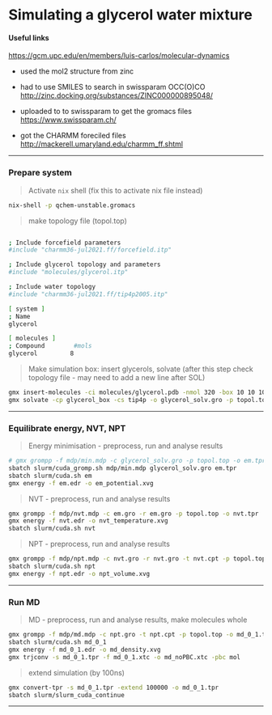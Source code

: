 # Simulating a glycerol water mixture

#### Useful links
https://gcm.upc.edu/en/members/luis-carlos/molecular-dynamics

* used the mol2 structure from zinc
* had to use SMILES to search in swissparam OCC(O)CO 
http://zinc.docking.org/substances/ZINC000000895048/

* uploaded to to swissparam to get the gromacs files
https://www.swissparam.ch/

* got the CHARMM foreciled files
http://mackerell.umaryland.edu/charmm_ff.shtml



------------------------
### Prepare system

> Activate `nix` shell (fix this to activate nix file instead)
 ```bash
nix-shell -p qchem-unstable.gromacs 
 ```
 
 
> make topology file (topol.top)
 ```bash

; Include forcefield parameters
#include "charmm36-jul2021.ff/forcefield.itp"

; Include glycerol topology and parameters
#include "molecules/glycerol.itp"

; Include water topology
#include "charmm36-jul2021.ff/tip4p2005.itp"

[ system ]
; Name
glycerol

[ molecules ]
; Compound        #mols
glycerol         8

 ```

 
> Make simulation box: insert glycerols, solvate (after this step check topology file - may need to add a new line after SOL)
 ```bash
gmx insert-molecules -ci molecules/glycerol.pdb -nmol 320 -box 10 10 10 -o glycerol_box.gro
gmx solvate -cp glycerol_box -cs tip4p -o glycerol_solv.gro -p topol.top -maxsol 9680
 ```


------------------------



### Equilibrate energy, NVT, NPT

> Energy minimisation - preprocess, run and analyse results
 ```bash
# gmx grompp -f mdp/min.mdp -c glycerol_solv.gro -p topol.top -o em.tpr 
sbatch slurm/cuda_gromp.sh mdp/min.mdp glycerol_solv.gro em.tpr 
sbatch slurm/cuda.sh em 
gmx energy -f em.edr -o em_potential.xvg
 ```
 
> NVT - preprocess, run and analyse results
 ```bash
gmx grompp -f mdp/nvt.mdp -c em.gro -r em.gro -p topol.top -o nvt.tpr
gmx energy -f nvt.edr -o nvt_temperature.xvg
sbatch slurm/cuda.sh nvt
 ```

> NPT - preprocess, run and analyse results
```bash
gmx grompp -f mdp/npt.mdp -c nvt.gro -r nvt.gro -t nvt.cpt -p topol.top -o npt.tpr
sbatch slurm/cuda.sh npt
gmx energy -f npt.edr -o npt_volume.xvg
 ```

------------------------

### Run MD

> MD - preprocess, run and analyse results, make molecules whole
```bash
gmx grompp -f mdp/md.mdp -c npt.gro -t npt.cpt -p topol.top -o md_0_1.tpr
sbatch slurm/cuda.sh md_0_1
gmx energy -f md_0_1.edr -o md_density.xvg
gmx trjconv -s md_0_1.tpr -f md_0_1.xtc -o md_noPBC.xtc -pbc mol 
 ```
 
> extend simulation (by 100ns)
```bash
gmx convert-tpr -s md_0_1.tpr -extend 100000 -o md_0_1.tpr
sbatch slurm/slurm_cuda_continue
 ```
------------------------

